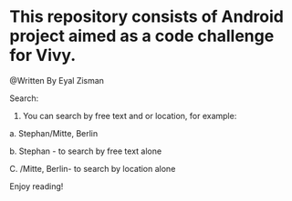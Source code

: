 
# This repository consists of Android project aimed as a code challenge for Vivy.

@Written By Eyal Zisman

Search:

1. You can search by free text and or location,  for example:

 a. Stephan/Mitte,  Berlin

b.  Stephan -   to search by free text alone

C.  /Mitte,  Berlin- to search by location alone

Enjoy reading!


